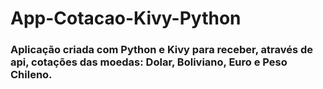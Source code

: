 # App-Cotacao-Kivy-Python
### Aplicação criada com Python e Kivy para receber, através de api, cotações das moedas: Dolar, Boliviano, Euro e Peso Chileno.
